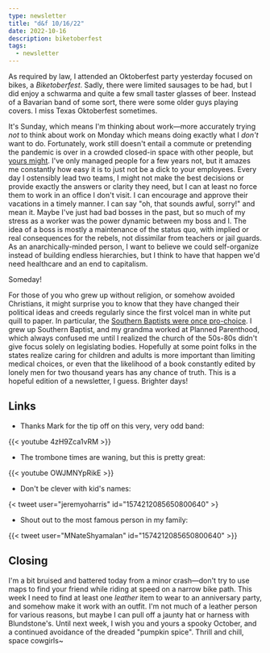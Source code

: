 ```yaml
---
type: newsletter
title: "d&f 10/16/22"
date: 2022-10-16
description: biketoberfest
tags:
  - newsletter
---
```


As required by law, I attended an Oktoberfest party yesterday focused on bikes, a _Biketoberfest_. Sadly, there were limited sausages to be had, but I did enjoy a schwarma and quite a few small taster glasses of beer. Instead of a Bavarian band of some sort, there were some older guys playing covers. I miss Texas Oktoberfest sometimes.

It's Sunday, which means I'm thinking about work—more accurately trying _not_ to think about work on Monday which means doing exactly what I _don't_ want to do. Fortunately, work still doesn't entail a commute or pretending the pandemic is over in a crowded closed-in space with other people, but [yours might](https://www.vox.com/recode/2022/10/12/23400496/remote-work-from-home-office-boss-manager-hypocrisy). I've only managed people for a few years not, but it amazes me constantly how easy it is to just not be a dick to your employees. Every day I ostensibly lead two teams, I might not make the best decisions or provide exactly the answers or clarity they need, but I can at least no force them to work in an office I don't visit. I can encourage and approve their vacations in a timely manner. I can say "oh, that sounds awful, sorry!" and mean it. Maybe I've just had bad bosses in the past, but so much of my stress as a worker was the power dynamic between my boss and I. The idea of a boss is mostly a maintenance of the status quo, with implied or real consequences for the rebels, not dissimilar from teachers or jail guards. As an anarchically-minded person, I want to believe we could self-organize instead of building endless hierarchies, but I think to have that happen we'd need healthcare and an end to capitalism.

Someday!

For those of you who grew up without religion, or somehow avoided Christians, it might surprise you to know that they have changed their political ideas and creeds regularly since the first volcel man in white put quill to paper. In particular, the [Southern Baptists were once pro-choice](https://theconversation.com/the-history-of-southern-baptists-shows-they-have-not-always-opposed-abortion-183712). I grew up Southern Baptist, and my grandma worked at Planned Parenthood, which always confused me until I realized the church of the 50s-80s didn't give focus solely on legislating bodies. Hopefully at some point folks in the states realize caring for children and adults is more important than limiting medical choices, or even that the likelihood of a book constantly edited by lonely men for two thousand years has any chance of truth. This is a hopeful edition of a newsletter, I guess. Brighter days!

## Links

- Thanks Mark for the tip off on this very, very odd band:

{{< youtube 4zH9Zca1vRM >}}

- The trombone times are waning, but this is pretty great:

{{< youtube OWJMNYpRikE >}}

- Don't be clever with kid's names:

{< tweet user="jeremyoharris" id="1574212085650800640" >}

- Shout out to the most famous person in my family:

{{< tweet user="MNateShyamalan" id="1574212085650800640" >}}

## Closing

I'm a bit bruised and battered today from a minor crash—don't try to use maps to find your friend while riding at speed on a narrow bike path. This week I need to find at least one _leather_ item to wear to an anniversary party, and somehow make it work with an outfit. I'm not much of a leather person for various reasons, but maybe I can pull off a jaunty hat or harness with Blundstone's. Until next week, I wish you and yours a spooky October, and a continued avoidance of the dreaded "pumpkin spice". Thrill and chill, space cowgirls~